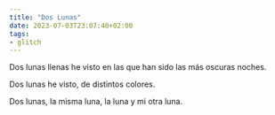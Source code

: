 ```yaml
---
title: "Dos Lunas"
date: 2023-07-03T23:07:40+02:00
tags:
- glitch
---
```


Dos lunas llenas he visto en las que han sido las más oscuras noches.

Dos lunas he visto, de distintos colores.

Dos lunas, la misma luna, la luna y mi otra luna.